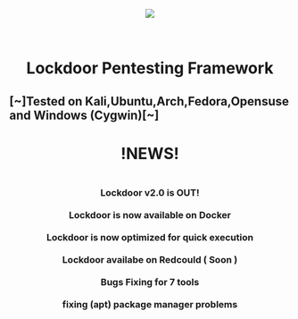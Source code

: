 <p align="center">
  <img  src="https://up.sofianehamlaoui.me/lockdoor/logos/logo205x250.gif">
</p>
<h1 align="center">
<br class="title">
Lockdoor Pentesting Framework <br><h2>
   [~]Tested on Kali,Ubuntu,Arch,Fedora,Opensuse and Windows (Cygwin)[~]
   </h2>
   <h1 align="center">
   !NEWS!</h1>
   <h3 align="center">
   <br> Lockdoor v2.0 is OUT! <br>
   <br> Lockdoor is now available on Docker <br>
   <br> Lockdoor is now optimized for quick execution<br>
   <br> Lockdoor availabe on Redcould ( Soon )<br>
   <br> Bugs Fixing for 7 tools <br>
   <br> fixing (apt) package manager problems <br>
   </h3>

